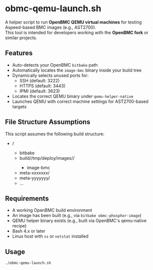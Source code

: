 # obmc-qemu-launch.sh

A helper script to run **OpenBMC QEMU virtual machines** for testing Aspeed-based BMC images (e.g., AST2700).  
This tool is intended for developers working with the **OpenBMC fork** or similar projects.

## Features

- Auto-detects your OpenBMC `bitbake` path
- Automatically locates the `image-bmc` binary inside your build tree
- Dynamically selects unused ports for:
  - SSH (default: 3222)
  - HTTPS (default: 3443)
  - IPMI (default: 3623)
- Locates the correct QEMU binary under `qemu-helper-native`
- Launches QEMU with correct machine settings for AST2700-based targets

## File Structure Assumptions

This script assumes the following build structure:

+ <project-root>/
  + bitbake
  + build/<machine>/tmp/deploy/images/<machine>/
    + image-bmc
  + meta-xxxxxxx/
  + meta-yyyyyyy/
  + ...

## Requirements

- A working OpenBMC build environment
- An image has been built (e.g., via `bitbake obmc-phosphor-image`)
- QEMU helper binary exists (e.g., built via OpenBMC's qemu-native recipe)
- Bash 4.x or later
- Linux host with `ss` or `netstat` installed

## Usage

```bash
./obmc-qemu-launch.sh
```

